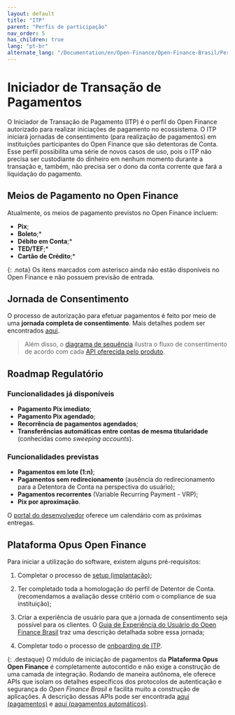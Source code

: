 ```yaml
---
layout: default
title: "ITP"
parent: "Perfis de participação"
nav_order: 5
has_children: true
lang: "pt-br"
alternate_lang: "/Documentation/en/Open-Finance/Open-Finance-Brasil/PerfisOFB/OFB-ITP/"
---
```


# Iniciador de Transação de Pagamentos

O Iniciador de Transação de Pagamento (ITP) é o perfil do Open Finance autorizado para realizar iniciações de pagamento no ecossistema. O ITP iniciará jornadas de consentimento (para realização de pagamentos) em instituições participantes do Open Finance que são detentoras de Conta. Esse perfil possibilita uma série de novos casos de uso, pois o ITP não precisa ser custodiante do dinheiro em nenhum momento durante a transação e, também, não precisa ser o dono da conta corrente que fará a liquidação do pagamento.

## Meios de Pagamento no Open Finance

Atualmente, os meios de pagamento previstos no Open Finance incluem:

- **Pix**;
- **Boleto**;*
- **Débito em Conta**;*
- **TED/TEF**;*
- **Cartão de Crédito**;*

{: .nota}
Os itens marcados com asterisco ainda não estão disponíveis no Open Finance e não possuem previsão de entrada.

## Jornada de Consentimento

O processo de autorização para efetuar pagamentos é feito por meio de uma **jornada completa de consentimento**. Mais detalhes podem ser encontrados [aqui][Jornada-Consentimento].

> Além disso, o [diagrama de sequência][Diagrama-Sequência] ilustra o fluxo de consentimento de acordo com cada [API oferecida pelo produto][API-pagamentos].

## Roadmap Regulatório

### Funcionalidades já disponíveis

- **Pagamento Pix imediato**;
- **Pagamento Pix agendado**;
- **Recorrência de pagamentos agendados**;
- **Transferências automáticas entre contas de mesma titularidade** (conhecidas como *sweeping accounts*).

### Funcionalidades previstas

- **Pagamentos em lote (1:n)**;
- **Pagamentos sem redirecionamento** (ausência do redirecionamento para a Detentora de Conta na perspectiva do usuário);
- **Pagamentos recorrentes** (Variable Recurring Payment - VRP);
- **Pix por aproximação**.

O [portal do desenvolvedor][Portal-Dev] oferece um calendário com as próximas entregas.

## Plataforma Opus Open Finance

Para iniciar a utilização do software, existem alguns pré-requisitos:

1. Completar o processo de [setup (implantação)][Setup];

2. Ter completado toda a homologação do perfil de Detentor de Conta. (recomendamos a avaliação desse critério com o compliance de sua instituição);

3. Criar a experiência de usuário para que a jornada de consentimento seja possível para os clientes. O [Guia de Experiência do Usuário do Open Finance Brasil][GuiaUX] traz uma descrição detalhada sobre essa jornada;

4. Completar todo o processo de [onboarding de ITP][OnboardingITP].

{: .destaque}
O módulo de iniciação de pagamentos da **Plataforma Opus Open Finance** é completamente autocontido e não exige a construção de uma camada de integração. Rodando de maneira autônoma, ele oferece APIs que isolam os detalhes específicos dos protocolos de autenticação e segurança do *Open Finance Brasil* e facilita muito a construção de aplicações.  A descrição dessas APIs pode ser encontrada [aqui (pagamentos)][API-pagamentos] e [aqui (pagamentos automáticos)][API-pagamentos-automáticos].  

[GuiaUX]: https://openfinancebrasil.atlassian.net/wiki/spaces/OF/pages/17378535/Guia+de+Experi+ncia+do+Usu+ri
[API-pagamentos]: ../../../../swagger-ui/index.html?api=OAS-ITP-pagamentos
[API-pagamentos-automáticos]: ../../../../swagger-ui/index.html?api=OAS-ITP-pagamentos-automaticos
[OnboardingITP]: ../PerfisOFB/OnboardingITP.html
[Setup]: ../../Plataforma-OpusOpenFinance/Implantação/OOF-Implantação.html
[Jornada-Consentimento]: ../JornadaConsentimento/OFB-JornadaConsentimento.html
[Diagrama-Sequência]: ../../Plataforma-OpusOpenFinance/ITP/images/consent-sequence.png
[Portal-Dev]: https://openfinancebrasil.atlassian.net/wiki/spaces/DraftOF/calendars
